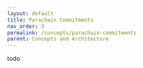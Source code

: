 ```yaml
---
layout: default
title: Parachain Commitments
nav_order: 3
permalink: /concepts/parachain-commitments
parent: Concepts and Architecture
---
```

todo